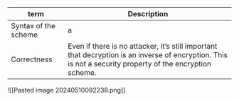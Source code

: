 | term                 | Description                                                                                                                                               |
| -------------------- | --------------------------------------------------------------------------------------------------------------------------------------------------------- |
| Syntax of the scheme | a                                                                                                                                                         |
| Correctness          | Even if there is no attacker, it’s still important that decryption is an inverse of encryption. This is not a security property of the encryption scheme. |

![[Pasted image 20240510092238.png]]